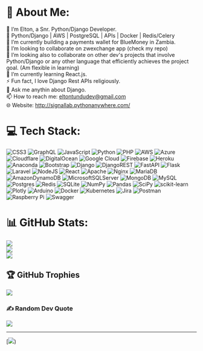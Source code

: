 # 💫 About Me: 
👋 I’m Elton, a Snr. Python/Django Developer. <br>
👀 Python/Django | AWS | PostgreSQL | APIs | Docker | Redis/Celery <br>
🔭 I’m currently building a payments wallet for BlueMoney in Zambia. <br>
👯 I’m looking to collaborate on zwexchange app (check my repo)<br>
🤝 I’m looking also to collaborate on other dev's projects that involve Python/Django or any other 
    language that efficiently achieves the project goal. (Am flexible in learning) <br>
🌱 I’m currently learning React.js.  <br>
⚡ Fun fact, I love Django Rest APIs religiously. <br>
💬 Ask me anythin about Django. <br>
📫 How to reach me: eltontundudev@gmail.com <br>
🌐 Website: http://signallab.pythonanywhere.com/


# 💻 Tech Stack:
![CSS3](
https://img.shields.io/badge/css3-%231572B6.svg?style=for-the-badge&logo=css3&logoColor=white)
![GraphQL](
https://img.shields.io/badge/-GraphQL-E10098?style=for-the-badge&logo=graphql&logoColor=white)
![JavaScript](
https://img.shields.io/badge/javascript-%23323330.svg?style=for-the-badge&logo=javascript&logoColor=%23F7DF1E)
![Python](
https://img.shields.io/badge/python-3670A0?style=for-the-badge&logo=python&logoColor=ffdd54)
![PHP](
https://img.shields.io/badge/php-%23777BB4.svg?style=for-the-badge&logo=php&logoColor=white)
![AWS](
https://img.shields.io/badge/AWS-%23FF9900.svg?style=for-the-badge&logo=amazon-aws&logoColor=white)
![Azure](
https://img.shields.io/badge/azure-%230072C6.svg?style=for-the-badge&logo=azure-devops&logoColor=white)
![Cloudflare](
https://img.shields.io/badge/Cloudflare-F38020?style=for-the-badge&logo=Cloudflare&logoColor=white)
![DigitalOcean](
https://img.shields.io/badge/DigitalOcean-%230167ff.svg?style=for-the-badge&logo=digitalOcean&logoColor=white)
![Google Cloud](
https://img.shields.io/badge/Google%20Cloud-%234285F4.svg?style=for-the-badge&logo=google-cloud&logoColor=white)
![Firebase](
https://img.shields.io/badge/firebase-%23039BE5.svg?style=for-the-badge&logo=firebase)
![Heroku](
https://img.shields.io/badge/heroku-%23430098.svg?style=for-the-badge&logo=heroku&logoColor=white)
![Anaconda](
https://img.shields.io/badge/Anaconda-%2344A833.svg?style=for-the-badge&logo=anaconda&logoColor=white)
![Bootstrap](
https://img.shields.io/badge/bootstrap-%23563D7C.svg?style=for-the-badge&logo=bootstrap&logoColor=white)
![Django](
https://img.shields.io/badge/django-%23092E20.svg?style=for-the-badge&logo=django&logoColor=white)
![DjangoREST](
https://img.shields.io/badge/DJANGO-REST-ff1709?style=for-the-badge&logo=django&logoColor=white&color=ff1709&labelColor=gray)
![FastAPI](
https://img.shields.io/badge/FastAPI-005571?style=for-the-badge&logo=fastapi)
![Flask](
https://img.shields.io/badge/flask-%23000.svg?style=for-the-badge&logo=flask&logoColor=white)
![Laravel](
https://img.shields.io/badge/laravel-%23FF2D20.svg?style=for-the-badge&logo=laravel&logoColor=white)
![NodeJS](
https://img.shields.io/badge/node.js-6DA55F?style=for-the-badge&logo=node.js&logoColor=white)
![React](
https://img.shields.io/badge/react-%2320232a.svg?style=for-the-badge&logo=react&logoColor=%2361DAFB)
![Apache](
https://img.shields.io/badge/apache-%23D42029.svg?style=for-the-badge&logo=apache&logoColor=white)
![Nginx](
https://img.shields.io/badge/nginx-%23009639.svg?style=for-the-badge&logo=nginx&logoColor=white)
![MariaDB](
https://img.shields.io/badge/MariaDB-003545?style=for-the-badge&logo=mariadb&logoColor=white)
![AmazonDynamoDB](
https://img.shields.io/badge/Amazon%20DynamoDB-4053D6?style=for-the-badge&logo=Amazon%20DynamoDB&logoColor=white)
![MicrosoftSQLServer](
https://img.shields.io/badge/Microsoft%20SQL%20Sever-CC2927?style=for-the-badge&logo=microsoft%20sql%20server&logoColor=white)
![MongoDB](
https://img.shields.io/badge/MongoDB-%234ea94b.svg?style=for-the-badge&logo=mongodb&logoColor=white)
![MySQL](
https://img.shields.io/badge/mysql-%2300f.svg?style=for-the-badge&logo=mysql&logoColor=white)
![Postgres](
https://img.shields.io/badge/postgres-%23316192.svg?style=for-the-badge&logo=postgresql&logoColor=white)
![Redis](
https://img.shields.io/badge/redis-%23DD0031.svg?style=for-the-badge&logo=redis&logoColor=white)
![SQLite](
https://img.shields.io/badge/sqlite-%2307405e.svg?style=for-the-badge&logo=sqlite&logoColor=white)
![NumPy](
https://img.shields.io/badge/numpy-%23013243.svg?style=for-the-badge&logo=numpy&logoColor=white)
![Pandas](
https://img.shields.io/badge/pandas-%23150458.svg?style=for-the-badge&logo=pandas&logoColor=white)
![SciPy](
https://img.shields.io/badge/SciPy-%230C55A5.svg?style=for-the-badge&logo=scipy&logoColor=%white)
![scikit-learn](
https://img.shields.io/badge/scikit--learn-%23F7931E.svg?style=for-the-badge&logo=scikit-learn&logoColor=white)
![Plotly](
https://img.shields.io/badge/Plotly-%233F4F75.svg?style=for-the-badge&logo=plotly&logoColor=white)
![Arduino](
https://img.shields.io/badge/-Arduino-00979D?style=for-the-badge&logo=Arduino&logoColor=white)
![Docker](
https://img.shields.io/badge/docker-%230db7ed.svg?style=for-the-badge&logo=docker&logoColor=white)
![Kubernetes](
https://img.shields.io/badge/kubernetes-%23326ce5.svg?style=for-the-badge&logo=kubernetes&logoColor=white)
![Jira](
https://img.shields.io/badge/jira-%230A0FFF.svg?style=for-the-badge&logo=jira&logoColor=white)
![Postman](
https://img.shields.io/badge/Postman-FF6C37?style=for-the-badge&logo=postman&logoColor=white)
![Raspberry Pi](
https://img.shields.io/badge/-RaspberryPi-C51A4A?style=for-the-badge&logo=Raspberry-Pi)
![Swagger](
https://img.shields.io/badge/-Swagger-%23Clojure?style=for-the-badge&logo=swagger&logoColor=white)

# 📊 GitHub Stats:
![](
https://github-readme-stats.vercel.app/api?username=eltontundudev&theme=dark&hide_border=false&include_all_commits=true&count_private=false
)<br/>
![](
https://github-readme-streak-stats.herokuapp.com/?user=eltontundudev&theme=dark&hide_border=false
)<br/>
![](
https://github-readme-stats.vercel.app/api/top-langs/?username=eltontundudev&theme=dark&hide_border=false&include_all_commits=true&count_private=false&layout=compact
)

## 🏆 GitHub Trophies
![](
https://github-profile-trophy.vercel.app/?username=eltontundudev&theme=radical&no-frame=false&no-bg=true&margin-w=4
)

### ✍️ Random Dev Quote
![](
https://quotes-github-readme.vercel.app/api?type=horizontal&theme=radical)


---
[![](
https://visitcount.itsvg.in/api?id=mcwilton&icon=0&color=0))
